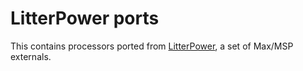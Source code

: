 # LitterPower ports

This contains processors ported from [LitterPower](https://github.com/pcastine-lp/LitterPower), a set of Max/MSP externals.
